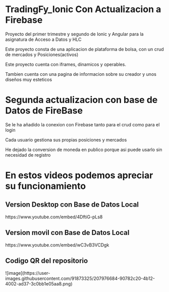 # TradingFy_Ionic Con Actualizacion a Firebase
<p>Proyecto del primer trimestre y segundo de Ionic y Angular para la asignatura de Acceso a Datos y HLC</p>
<p>Este proyecto consta de una aplicacion de plataforma de bolsa, con un crud de mercados y Posiciones(activos)</p>
<p>Este proyecto cuenta con iframes, dinamicos y operables.</p>
<p>Tambien cuenta con una pagina de informacion sobre su creador y unos diseños muy esteticos </p>
<h1> Segunda actualizacion con base de Datos de FireBase</h1>
<p> Se le ha añadido la conexion con Firebase tanto para el crud como para el login</p>
<p> Cada usuario gestiona sus propias posiciones y mercados<p>
<p> He dejado la conversion de moneda en publico porque asi puede usarlo sin necesidad de registro</p>
<h1>En estos videos podemos apreciar su funcionamiento</h1>
<h2>Version Desktop con Base de Datos Local</h2>
<p>https://www.youtube.com/embed/4DftiG-pLs8</p> 
<p></p>
<h2>Version movil con Base de Datos Local</h2>
<p>https://www.youtube.com/embed/wC3vB3VCDgk</p> 
<h2>Codigo QR del repositorio</h2>
![image](https://user-images.githubusercontent.com/91873325/207976684-90782c20-4b12-4002-ad37-3c0bb1e05aa8.png)

